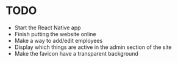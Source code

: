 TODO
====

- Start the React Native app
- Finish putting the website online
- Make a way to add/edit employees
- Display which things are active in the admin section of the site
- Make the favicon have a transparent background

